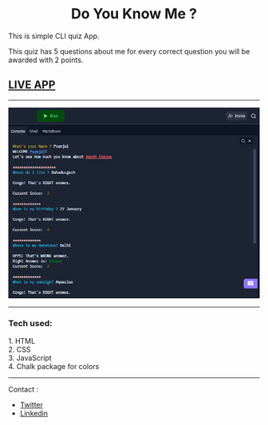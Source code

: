 <div align="center"><h1> Do You Know Me ? </h1></div>

This is simple CLI quiz App.

This quiz has 5 questions about me for every correct question you will be awarded with  2 points.


## [LIVE APP](https://replit.com/@sharmavansh/Do-you-know-me-M1-neogcamp#index.js?embed=1&output=1)

---
![Demo Image](./images/demo.png)

---

<h3> Tech used: </h3>
1. HTML<br/>
2. CSS<br/>
3. JavaScript<br/>
4. Chalk package for colors 

---

Contact :

- [Twitter](https://twitter.com/Vanshsh2701)
- [Linkedin](https://www.linkedin.com/in/vanshsharma27/)